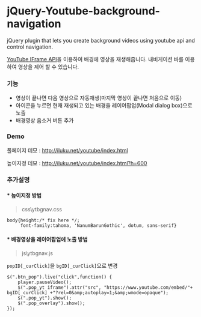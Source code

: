 # jQuery-Youtube-background-navigation
jQuery plugin that lets you create background videos using youtube api and control navigation.

[YouTube IFrame API](https://developers.google.com/youtube/iframe_api_reference)을 이용하여 배경에 영상을 재생해줍니다. 내비게이션 바를 이용하여 영상을 제어 할 수 있습니다.

### 기능
- 영상이 끝나면 다음 영상으로 자동재생(마지막 영상이 끝나면 처음으로 이동)
- 아이콘을 누르면 현재 재생되고 있는 배경을 레이어팝업(Modal dialog box)으로 노출
- 배경영상 음소거 버튼 추가

### Demo
풀페이지 데모 : http://iluku.net/youtube/index.html

높이지정 데모 : http://iluku.net/youtube/index.html?h=600

### 추가설명
#### * 높이지정 방법
> css\ytbgnav.css

    body{height:/* fix here */;
         font-family:tahoma, 'NanumBarunGothic', dotum, sans-serif}

#### * 배경영상을 레이어팝업에 노출 방법
> js\ytbgnav.js

`popID[_curClick]`을 `bgID[_curClick]`으로 변경

    $(".btn_pop").live("click",function() {
        player.pauseVideo();
        $(".pop_yt iframe").attr("src", "https://www.youtube.com/embed/"+ bgID[_curClick] +"?rel=0&amp;autoplay=1;&amp;wmode=opaque");
        $(".pop_yt").show();
        $(".pop_overlay").show();
    });
